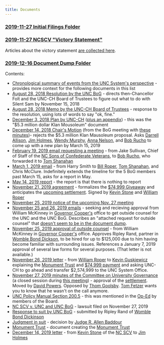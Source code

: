 ```yaml
---
title: Documents
---
```


### [2019-11-27 Initial Filings Folder](https://www.dropbox.com/sh/2x2w3s0ad10vr2i/AABcONG81TLNFIP8qJe2Mmsna?dl=0)

### [2019-11-27 NCSCV "Victory Statement"](https://www.dropbox.com/sh/2x2w3s0ad10vr2i/AABcONG81TLNFIP8qJe2Mmsna?dl=0&preview=SCV+-+7+-+2019+11+27+-+Internal+Victory+Statement.pdf)

Articles about the victory statement [are collected here](/tags/victoryletter/).

### [2019-12-16 Document Dump Folder](https://www.dropbox.com/sh/o81ophwajgm1z53/AABU84LJd3snGIpK5COeWE14a?dl=0)

Contents:

 * [Chronological summary of events from the UNC System's perspective](https://www.dropbox.com/sh/o81ophwajgm1z53/AABU84LJd3snGIpK5COeWE14a?dl=0&preview=Chronology.pdf) - provides more context for the following documents in this list
 * [August 28, 2018 Resolution by the UNC BoG](https://www.dropbox.com/sh/o81ophwajgm1z53/AABU84LJd3snGIpK5COeWE14a?dl=0&preview=Document+A_Resolution+-+Monument_082818.pdf) - directs then-Chancellor Folt and the UNC-CH Board of Trustees to figure out what to do with Silent Sam by November 15, 2018
 * [August 28, 2018 Memo by the UNC-CH Board of Trustees](https://www.dropbox.com/sh/o81ophwajgm1z53/AABU84LJd3snGIpK5COeWE14a?dl=0&preview=Document+B_UNCCH-BOT-Statement_08.28.18.pdf) - response to the resolution, using lots of words to say "ok, fine."
 * [December 3, 2018 Plan by UNC-CH](https://www.dropbox.com/sh/o81ophwajgm1z53/AABU84LJd3snGIpK5COeWE14a?dl=0&preview=Document+C_Recommendation+for+the+Disposition+and+Preservation+of+the+Confederate+Monument.pdf) ([plus an appendix](https://www.dropbox.com/sh/o81ophwajgm1z53/AABU84LJd3snGIpK5COeWE14a?dl=0&preview=Document+D_Appendices+to+UNC-CH+Recommendation+for+the+Disposition+and+Preservation+of+the+Confederate+Monument.PDF)) - this was the "$5.3 million dollar Klan Mousoleum" document
 * [December 14, 2018 Chair's Motion](https://www.dropbox.com/sh/o81ophwajgm1z53/AABU84LJd3snGIpK5COeWE14a?dl=0&preview=Document+E_Chair%27s+Motion+--+Confed+Monument+12-14.pdf) (from the BoG meeting with [these minutes](https://www.dropbox.com/sh/o81ophwajgm1z53/AABU84LJd3snGIpK5COeWE14a?dl=0&preview=Document+F_BOG+Minutes+December+2018.pdf))- rejects the $5.3 million Klan Mausoleum proposal. Asks [Darrell Allison](/tags/allison/), [Jim Holmes](/tags/holmes/), [Wendy Murphy](/tags/murphy/), [Anna Nelson](/tags/nelson/), and [Bob Rucho](/tags/rucho/) to come up with a new plan by March 15, 2019
 * [February 19, 2019 email requesting a meeting](https://www.dropbox.com/sh/o81ophwajgm1z53/AABU84LJd3snGIpK5COeWE14a?dl=0&preview=Document+G_Fwd_+Request+for+Possible+Meeting_Discussion.pdf) - from Jake Sullivan, Chief of Staff of the [NC Sons of Confederate Veterans](/tags/ncscv/), to [Bob Rucho](/tags/rucho/), who forwarded it to [Tom Shanahan](/tags/shanahan/)
 * [March 1, 2019 email](https://www.dropbox.com/sh/o81ophwajgm1z53/AABU84LJd3snGIpK5COeWE14a?dl=0&preview=Document+H_Smith+March+Message.pdf) - from Harry Smith to [Bill Roper](/tags/roper/), [Tom Shanahan](/tags/shanahan/), and Chris McClure. Indefinitely extends the timeline for the 5 BoG members past March 15, asks for a report in May.
 * [May 14, 2019 report](https://www.dropbox.com/sh/o81ophwajgm1z53/AABU84LJd3snGIpK5COeWE14a?dl=0&preview=Document+I_Smith+May+Message.pdf) - the report is that there is nothing to report
 * [November 21, 2019 agreement](https://www.dropbox.com/sh/o81ophwajgm1z53/AABU84LJd3snGIpK5COeWE14a?dl=0&preview=Document+J_Settlement+agreement+scv.pdf) - formalizes the [$74,999 Giveaway](/tags/75kgiveaway/) and anticipates the [upcoming settlement](/cases/shamsettlement/). Signed by [Kevin Stone](/tags/stone/) and [William Roper](/tags/roper/)
 * [November 25, 2019 notice of the upcoming Nov. 27 meeting](https://www.dropbox.com/sh/o81ophwajgm1z53/AABU84LJd3snGIpK5COeWE14a?dl=0&preview=Document+K_Meeting+Notice.pdf)
 * [November 25 and 26, 2019 emails](https://www.dropbox.com/sh/o81ophwajgm1z53/AABU84LJd3snGIpK5COeWE14a?dl=0&preview=Document+L_Outside+Counsel+Request+-+UNC+and+Board+of+Governors+-+Time+Sensitive+Request.pdf) - seeking and recieving approval from William McKinney in [Governor Cooper's](/tags/cooper/) office to get outside counsel for the UNC and the UNC BoG. Describes an "attached request for outside counsel" that [doesn't seem to be in the document dump](https://twitter.com/silentshamunc/status/1207093619557093382).
 * [November 25, 2019 approval of outside counsel](https://www.dropbox.com/sh/o81ophwajgm1z53/AABU84LJd3snGIpK5COeWE14a?dl=0&preview=Document+M_UNC+and+UNC+Board+of+Governors+Request+11-25-2019.pdf) - from William McKinney in [Governor Cooper's](/tags/cooper/) office. Approves Ripley Rand, partner in [Womble Bond Dickson](/tags/womble/), to be hired for up to $125,000 due to him having become familiar with surrounding issues. References a January 7, 2019 approval of several law forms for several purposes. (That letter is not available.)
 * [November 26, 2019 letter](https://www.dropbox.com/sh/o81ophwajgm1z53/AABU84LJd3snGIpK5COeWE14a?dl=0&preview=Document+N_Roper+Letter_11-26-19.pdf) - from [William Roper](/tags/roper/) to [Kevin Guskiewicz](/tags/guskiewicz/) explaining the [Monument Trust](/tags/trust/) and [$74,999 payment](/tags/75kgiveaway/) and asking UNC-CH to go ahead and transfer $2,574,999 to the UNC System Office.
 * [November 27, 2019 minutes of the Committee on University Governance](https://www.dropbox.com/sh/o81ophwajgm1z53/AABU84LJd3snGIpK5COeWE14a?dl=0&preview=Document+P_November+27+Minutes+Closed.pdf) (a closed session during [this meeting](https://www.dropbox.com/sh/o81ophwajgm1z53/AABU84LJd3snGIpK5COeWE14a?dl=0&preview=Document+O_Minutes+of+November+27+2019+Open.pdf)) - approval of the [settlement](/cases/shamsettlement/). Moved by [David Powers](/tags/powers/). Opposed by [Thom Goolsby](/tags/goolsby/). [Tom Fetzer](/tags/fetzer/) wants you to know that he wasn't on the call anymore.
 * [UNC Policy Manual Section 200.5](https://www.dropbox.com/sh/o81ophwajgm1z53/AABU84LJd3snGIpK5COeWE14a?dl=0&preview=Document+Q_UNC+Policy+Manual+Section+200_5.pdf) - this was mentioned in the [Op-Ed](/tags/loloped/) by members of the Board.
 * [NC SCV v. UNC and UNC BoG](https://www.dropbox.com/sh/o81ophwajgm1z53/AABU84LJd3snGIpK5COeWE14a?dl=0&preview=Document+R_NC+Sons+of+Confederate+Veterans%2C+Inc.+v.+UNC+and+BOG_Stamped+Complaint.PDF) - lawsuit filed on November 27, 2019
 * [Response to suit by UNC BoG](https://www.dropbox.com/sh/o81ophwajgm1z53/AABU84LJd3snGIpK5COeWE14a?dl=0&preview=Document+S_NC+Sons+of+Confederate+Veterans%2C+Inc.+v.+UNC+and+BOG_Stamped+Answer.PDF) - submitted by Ripley Rand of [Womble Bond Dickinson](/tags/womble/)
 * [Judgment in suit](https://www.dropbox.com/sh/o81ophwajgm1z53/AABU84LJd3snGIpK5COeWE14a?dl=0&preview=Document+T_NC+Sons+of+Confederate+Veterans%2C+Inc.+v.+UNC+and+BOG_Stamped+Judgement.PDF) - decision by [Judge R. Allen Baddour](/tags/baddour/)
 * [Monument Trust](https://www.dropbox.com/sh/o81ophwajgm1z53/AABU84LJd3snGIpK5COeWE14a?dl=0&preview=Document+U_Monument+Trust+Document.pdf) - document creating the [Monument Trust](/tags/trust/)
 * [December 14, 2019 letter](https://www.dropbox.com/sh/o81ophwajgm1z53/AABU84LJd3snGIpK5COeWE14a?dl=0&preview=Document+V_Ltr+from+Kevin+Stone.pdf) - from [Kevin Stone](/tags/stone/) of the [NC SCV](/tags/ncscv/) to [Jim Holmes](/tags/holmes/)
